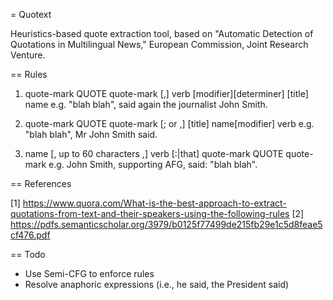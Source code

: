 = Quotext

Heuristics-based quote extraction tool, based on "Automatic Detection of Quotations in Multilingual News," European Commission, Joint Research Venture.

== Rules

1. 	quote-mark QUOTE quote-mark [,] verb [modifier][determiner] [title] name 
	e.g. "blah blah", said again the journalist John Smith.

2.	quote-mark QUOTE quote-mark [; or ,] [title] name[modifier] verb 
	e.g. "blah blah", Mr John Smith said.

3.	name [, up to 60 characters ,] verb [:|that] quote-mark QUOTE quote-mark 
	e.g. John Smith, supporting AFG, said: "blah blah".

== References

[1] https://www.quora.com/What-is-the-best-approach-to-extract-quotations-from-text-and-their-speakers-using-the-following-rules
[2] https://pdfs.semanticscholar.org/3979/b0125f77499de215fb29e1c5d8feae5cf476.pdf

== Todo

- Use Semi-CFG to enforce rules
- Resolve anaphoric expressions (i.e., he said, the President said)
